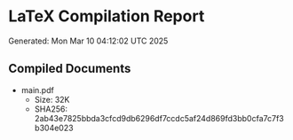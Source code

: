 # LaTeX Compilation Report
Generated: Mon Mar 10 04:12:02 UTC 2025
## Compiled Documents
- main.pdf
  - Size: 32K
  - SHA256: 2ab43e7825bbda3cfcd9db6296df7ccdc5af24d869fd3bb0cfa7c7f3b304e023
